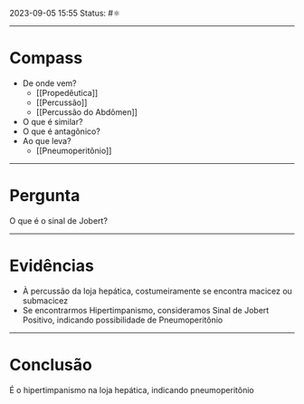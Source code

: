 2023-09-05 15:55
Status: #⚛ 

---
# Compass
- De onde vem?
	- [[Propedêutica]]
	- [[Percussão]]
	- [[Percussão do Abdômen]]
- O que é similar?
- O que é antagônico?
- Ao que leva?
	- [[Pneumoperitônio]]

----
# Pergunta
O que é o sinal de Jobert?

---- 
# Evidências
- À percussão da loja hepática, costumeiramente se encontra macicez ou submacicez
- Se encontrarmos Hipertimpanismo, consideramos Sinal de Jobert Positivo, indicando possibilidade de Pneumoperitônio

----  
# Conclusão
É o hipertimpanismo na loja hepática, indicando pneumoperitônio